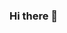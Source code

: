 ### Hi there 👋

<!--
**anish9/anish9** is a ✨ _special_ ✨ repository because its `README.md` (this file) appears on your GitHub profile.

Here are some ideas to get you started:

- 🔭 I’m currently working on Image Synthesis and Tabular Data Modelling...
- 🌱 I’m currently learning Data distributions and curve fitting...
- 👯 I’m looking to collaborate on Deep learning web based apps...
- 🤔 I’m looking for help with Learning a framework end-to-end...
- 💬 Ask me about Datasets, Models and Blackholes...
- 📫 How to reach me: josh.anish1@gmail.com...
- 😄 Pronouns: he/him...
- ⚡ Fun fact: ... I write code rarely but if I write that code is rare.

![GitHub Contributions](https://github-readme-stats.vercel.app/api?username=anish9&show_icons=true&title_color=fff&icon_color=eb0239&text_color=02e080&bg_color=000621)
